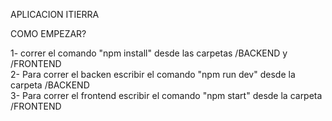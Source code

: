 APLICACION ITIERRA

COMO EMPEZAR?

1- correr el comando "npm install" desde las carpetas /BACKEND y /FRONTEND 
</br>
2- Para correr el backen escribir el comando "npm run dev" desde la carpeta /BACKEND
</br>
3- Para correr el frontend escribir el comando "npm start" desde la carpeta /FRONTEND
</br>


